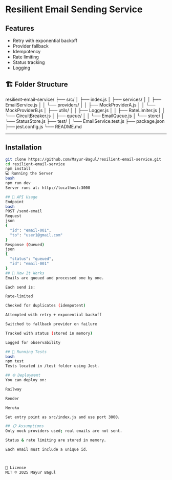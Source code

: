 # Resilient Email Sending Service

## Features
- Retry with exponential backoff
- Provider fallback
- Idempotency
- Rate limiting
- Status tracking
- Logging

## 🏗️ Folder Structure
resilient-email-service/
├── src/
│ ├── index.js
│ ├── services/
│ │ ├── EmailService.js
│ │ └── providers/
│ │ ├── MockProviderA.js
│ │ └── MockProviderB.js
│ ├── utils/
│ │ ├── Logger.js
│ │ ├── RateLimiter.js
│ │ └── CircuitBreaker.js
│ ├── queue/
│ │ └── EmailQueue.js
│ └── store/
│ └── StatusStore.js
├── test/
│ └── EmailService.test.js
├── package.json
├── jest.config.js
└── README.md

---

## Installation
```bash
git clone https://github.com/Mayur-Bagul/resilient-email-service.git
cd resilient-email-service
npm install
💻 Running the Server
bash
npm run dev
Server runs at: http://localhost:3000

## 🧪 API Usage
Endpoint
bash
POST /send-email
Request
json
{
  "id": "email-001",
  "to": "user1@gmail.com"
}
Response (Queued)
json
{
  "status": "queued",
  "id": "email-001"
}
## 🧠 How It Works
Emails are queued and processed one by one.

Each send is:

Rate-limited

Checked for duplicates (idempotent)

Attempted with retry + exponential backoff

Switched to fallback provider on failure

Tracked with status (stored in memory)

Logged for observability

## 🧪 Running Tests
bash
npm test
Tests located in /test folder using Jest.

## 🌐 Deployment
You can deploy on:

Railway

Render

Heroku

Set entry point as src/index.js and use port 3000.

## 📋 Assumptions
Only mock providers used; real emails are not sent.

Status & rate limiting are stored in memory.

Each email must include a unique id.



📄 License
MIT © 2025 Mayur Bagul
